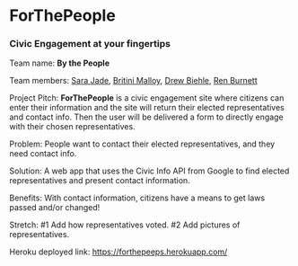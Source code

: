 # ForThePeople
### Civic Engagement at your fingertips

Team name: **By the People**

Team members: [Sara Jade](https://www.linkedin.com/in/sara-jade/), [Britini Malloy](https://www.linkedin.com/in/britini-malloy-a1a0b245/), [Drew Biehle](https://www.linkedin.com/in/drew-biehle-844a2b15/), [Ren Burnett](https://www.linkedin.com/in/renard-burnett-39170369/)

Project Pitch: **ForThePeople** is a civic engagement site where citizens can enter their information and the site will return their elected representatives and contact info. Then the user will be delivered a form to directly engage with their chosen representatives.

Problem: People want to contact their elected representatives, and they need contact info.

Solution: A web app that uses the Civic Info API from Google to find elected representatives and present contact information.

Benefits: With contact information, citizens have a means to get laws passed and/or changed!

Stretch:
#1 Add how representatives voted.
#2 Add pictures of representatives.

Heroku deployed link:
https://forthepeeps.herokuapp.com/
